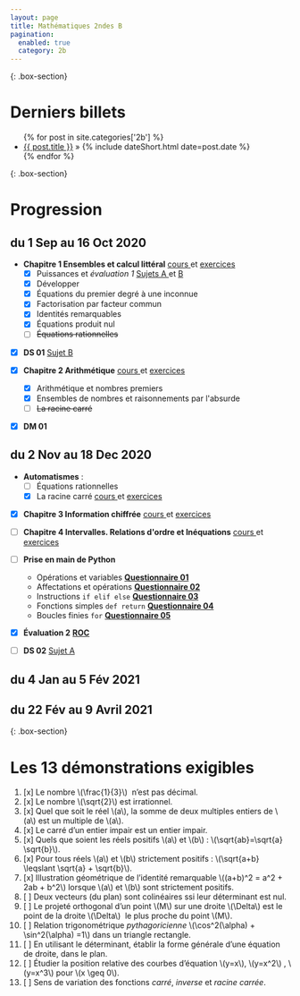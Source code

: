 ```yaml
---
layout: page
title: Mathématiques 2ndes B
pagination: 
  enabled: true
  category: 2b
---
```


{: .box-section} 
# Derniers billets

<div>
<ul class="posts">
  {% for post in site.categories['2b'] %}
    <li><a href="{{ post.url }}" title="{{ post.title }}">{{ post.title }}</a> » <span class="f1">{% include dateShort.html date=post.date %}</span></li>
  {% endfor %}
</ul></div>

{: .box-section} 
# Progression

## du 1 Sep au 16 Oct 2020
- **Chapitre 1 Ensembles et calcul littéral** [cours <i class="far fa-file-pdf"></i>](https://drive.google.com/file/d/1HBePdXM4Zrsvat0ilOVBfWRf3b1EipC5/view) et [exercices <i class="far fa-file-pdf"></i>](https://drive.google.com/file/d/1fZUhrG98iwk9b8pNNVTxKZ4jo4HzW45b/view) 
	- [x] Puissances et *évaluation 1* [Sujets A <i class="far fa-file-pdf"></i>](https://drive.google.com/file/d/10GUjz66tEMPPZKShdgU54kTP-bkLd_8n/view) et [B <i class="far fa-file-pdf"></i>](https://drive.google.com/file/d/1jeb-pysrCHl6tThX7wGcsk6Jjw3fRoei/view)
	- [x] Développer  
	- [x] Équations du premier degré à une inconnue
	- [x] Factorisation par facteur commun
	- [x] Identités remarquables
	- [x] Équations produit nul
	- [ ] ~~Équations rationnelles~~ [<i class="far fa-file-pdf"></i>](https://drive.google.com/file/d/1AaVtMuvGltXesJYtzgy2-yajp0t7_RCM/view)
- [x] **DS 01** [Sujet B <i class="far fa-file-pdf"></i>](https://drive.google.com/file/d/1_BdREMpRBTGovFQuk7tDRA-xo1UP2Cq8/view)
- [x] **Chapitre 2 Arithmétique** [cours <i class="far fa-file-pdf"></i>](https://drive.google.com/file/d/1lKQWPMRT9OSInY9RttiMpfPpXw8fpgF8/view) et [exercices <i class="far fa-file-pdf"></i>](https://drive.google.com/file/d/1cYnDREmsqZmqMhK7vd30lsePC-f7XOi3/view)  
	- [x] Arithmétique et nombres premiers
	- [x] Ensembles de nombres et raisonnements par l'absurde
	- [ ] ~~La racine carré~~ [<i class="far fa-file-pdf"></i>](https://drive.google.com/file/d/1U7rfkNwj3SI9RJev_1WcE-yn4hHFckwM/view) 
- [x] **DM 01**  [<i class="far fa-file-pdf"></i>](https://drive.google.com/file/d/10lLzV1GCbwEk6MX4f9uMMIwELV6R3kA4/view)   
    

## du 2 Nov au 18 Dec 2020 
- **Automatismes** :
	- [ ] Équations rationnelles [<i class="far fa-file-pdf"></i>](https://drive.google.com/file/d/1AaVtMuvGltXesJYtzgy2-yajp0t7_RCM/view)
	- [x] La racine carré [cours <i class="far fa-file-pdf"></i>](https://drive.google.com/file/d/1WBfFrCVG_f6H4c6Rm1ECaW_HJRzZq9GE/view) et [exercices <i class="far fa-file-pdf"></i>](https://drive.google.com/file/d/1U7rfkNwj3SI9RJev_1WcE-yn4hHFckwM/view)
- [x] **Chapitre 3 Information chiffrée** [cours <i class="far fa-file-pdf"></i>](https://drive.google.com/file/d/1Xd2IQfIcWr9QTzSf0JDhkyE6gKet54F3/view) et [exercices <i class="far fa-file-pdf"></i>](https://drive.google.com/file/d/1kJFK2Jbz6Ba0kHZ7iKpngbAJ4nkMM3cn/view) 
- [ ] **Chapitre 4 Intervalles. Relations d'ordre et Inéquations** [cours <i class="far fa-file-pdf"></i>](https://drive.google.com/file/d/1Y-VRdKtuuBwuJwSZE_R6zvUhPYl7kKie/view) et [exercices <i class="far fa-file-pdf"></i>](https://drive.google.com/file/d/1nEXn1sWp4v7lIpr5Ai9HdnDN6OylAeaV/view)  
- [ ] **Prise en main de Python** [<i class="far fa-file-pdf"></i>](https://drive.google.com/file/d/1Eu_DA1NW5M-RQP0J3yMlizGsPnu4dD0g/view) 
	- Opérations et variables [**Questionnaire 01**](https://doctools.dgpad.net/showlink.html?zPCE)
	- Affectations et opérations [**Questionnaire 02**](https://doctools.dgpad.net/showlink.html?Nq9f)
	- Instructions ```if elif else```  [**Questionnaire 03**](https://doctools.dgpad.net/showlink.html?VCZg)
	- Fonctions simples ```def return```  [**Questionnaire 04**](https://doctools.dgpad.net/showlink.html?Luit)
	- Boucles finies ```for```  [**Questionnaire 05**](https://doctools.dgpad.net/showlink.html?DL9N)
- [x] **Évaluation 2** [**ROC**](https://drive.google.com/file/d/1d87qF7StX5K26rD2yeru5941Tn0S-i1j/view)
- [ ] **DS 02** [Sujet A <i class="far fa-file-pdf"></i>]()


## du 4 Jan au 5 Fév 2021 

 
## du 22 Fév au 9 Avril 2021 


{: .box-section}  
# Les 13 démonstrations exigibles

1. [x] Le nombre \\(\frac{1}{3}\\)  n’est pas décimal. 
1. [x] Le nombre \\(\sqrt{2}\\) est irrationnel. 
1. [x] Quel que soit le réel \\(a\\), la somme de deux multiples entiers de \\(a\\) est un multiple de \\(a\\).
1. [x] Le carré d’un entier impair est un entier impair.
1. [x] Quels que soient les réels positifs \\(a\\) et \\(b\\) : \\(\sqrt{ab}=\sqrt{a} \sqrt{b}\\)​.
1. [x] Pour tous réels \\(a\\) et \\(b\\) strictement positifs : \\(\sqrt{a+b} \leqslant \sqrt{a} + \sqrt{b}\\).
1. [x] Illustration géométrique de l’identité remarquable \\((a+b)^2 = a^2 + 2ab + b^2\\) lorsque \\(a\\) et \\(b\\) sont strictement positifs.
1. [ ] Deux vecteurs (du plan) sont colinéaires ssi leur déterminant est nul.
1. [ ] Le projeté orthogonal d’un point \\(M\\) sur une droite \\(\Delta\\) est le point de la droite \\(\Delta\\)  le plus proche du point \\(M\\).
1. [ ] Relation trigonométrique *pythagoricienne* \\(\cos^2(\alpha) + \sin^2(\alpha) =1\\) dans un triangle rectangle.
1. [ ] En utilisant le déterminant, établir la forme générale d’une équation de droite, dans le plan.
1. [ ] Étudier la position relative des courbes d’équation \\(y=x\\),  \\(y=x^2\\) , \\(y=x^3\\) pour \\(x \geq 0\\).
1. [ ] Sens de variation des fonctions *carré*, *inverse* et *racine carrée*.


